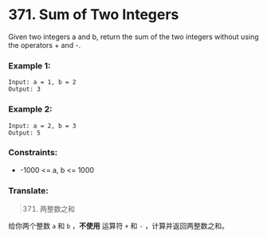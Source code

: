 # 371. Sum of Two Integers

Given two integers a and b, return the sum of the two integers without using the operators + and -.

### Example 1:

```
Input: a = 1, b = 2
Output: 3
```

### Example 2:

```
Input: a = 2, b = 3
Output: 5
```

### Constraints:

* -1000 <= a, b <= 1000

### Translate:

> 371. 两整数之和

给你两个整数 `a` 和 `b` ，**不使用** 运算符 `+` 和 `-` ，计算并返回两整数之和。